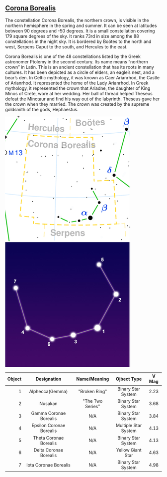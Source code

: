## [Corona Borealis](http://www.seasky.org/constellations/constellation-corona-borealis.html)

The constellation Corona Borealis, the northern crown, is visible in the northern hemisphere in the spring and summer. It can be seen at latitudes between 90 degrees and -50 degrees. It is a small constellation covering 179 square degrees of the sky. It ranks 73rd in size among the 88 constellations in the night sky. It is bordered by Boötes to the north and west, Serpens Caput to the south, and Hercules to the east.

Corona Borealis is one of the 48 constellations listed by the Greek astronomer Ptolemy in the second century. Its name means “northern crown” in Latin. This is an ancient constellation that has its roots in many cultures. It has been depicted as a circle of elders, an eagle’s nest, and a bear’s den. In Celtic mythology, it was known as Caer Arianrhod, the Castle of Arianrhod. It represented the home of the Lady Arianrhod. In Greek mythology, it represented the crown that Ariadne, the daughter of King Minos of Crete, wore at her wedding. Her ball of thread helped Theseus defeat the Minotaur and find his way out of the labyrinth. Theseus gave her the crown when they married. The crown was created by the supreme goldsmith of the gods, Hephaestus.

![alt text](./img/cb/cb.01.png "Corona Borealis")
![alt text](./img/cb/cb.02.jpg "Corona Borealis")

|Object|Designation|Name/Meaning|Ojbect Type|V Mag|
---:|:---:|:---:|:---:|:---:
1|Alphecca(Gemma)|"Broken Ring"|Binary Star System|2.23
2|Nusakan|"The Two Series"|Binary Star System|3.68
3|Gamma Coronae Borealis|N/A|Binary Star System|3.84
4|Epsilon Coronae Borealis|N/A|Multiple Star System|4.13
5|Theta Coronae Borealis|N/A|Binary Star System|4.13
6|Delta Coronae Borealis|N/A|Yellow Giant Star|4.63
7|Iota Coronae Borealis|N/A|Binary Star System|4.98
